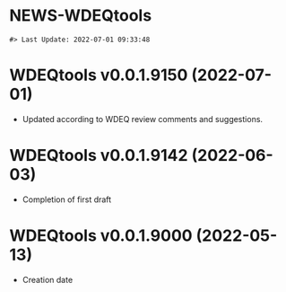 NEWS-WDEQtools
================

<!-- NEWS.md is generated from NEWS.Rmd. Please edit that file -->

    #> Last Update: 2022-07-01 09:33:48

# WDEQtools v0.0.1.9150 (2022-07-01)

-   Updated according to WDEQ review comments and suggestions.

# WDEQtools v0.0.1.9142 (2022-06-03)

-   Completion of first draft

# WDEQtools v0.0.1.9000 (2022-05-13)

-   Creation date
